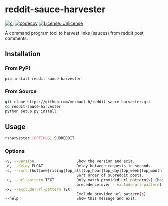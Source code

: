 # reddit-sauce-harvester

[![ci](https://github.com/mezbaul-h/reddit-sauce-harvester/workflows/ci/badge.svg?branch=master)](https://github.com/mezbaul-h/reddit-sauce-harvester/actions/workflows/ci.yml)
[![codecov](https://codecov.io/gh/mezbaul-h/reddit-sauce-harvester/branch/master/graph/badge.svg)](https://codecov.io/gh/mezbaul-h/reddit-sauce-harvester)
[![License: Unlicense](https://img.shields.io/badge/license-Unlicense-blue.svg)](https://github.com/mezbaul-h/reddit-sauce-harvester/blob/master/LICENSE.txt)

A command program tool to harvest links (sauces) from reddit post comments.

## Installation
### From PyPI
```bash
pip install reddit-sauce-harvester
```

### From Source
```bash
git clone https://github.com/mezbaul-h/reddit-sauce-harvester.git
cd reddit-sauce-harvester
python setup.py install
```


## Usage

```bash
rsharvester [OPTIONS] SUBREDDIT
```
### Options
```bash
-v, --version                   Show the version and exit.
-d, --delay FLOAT               Delay between requests in seconds.
-s, --sort [hot|new|rising|top_all|top_hour|top_day|top_week|top_month|top_year]
                                Sort order of subreddit posts.
-u, --url-pattern TEXT          Only match provided url pattern(s) (has
                                precedence over --exclude-url-pattern).
-x, --exclude-url-pattern TEXT
                                Exclude provided url pattern(s).
--help                          Show this message and exit.
```
